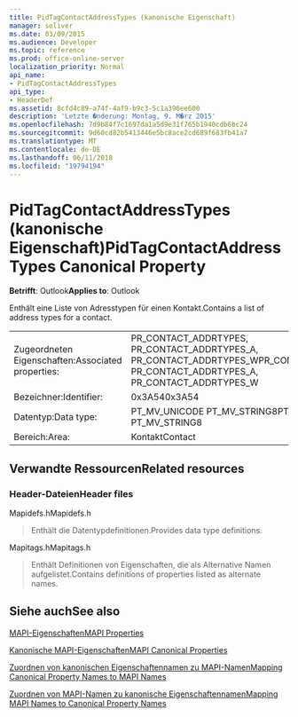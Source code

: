 ```yaml
---
title: PidTagContactAddressTypes (kanonische Eigenschaft)
manager: soliver
ms.date: 03/09/2015
ms.audience: Developer
ms.topic: reference
ms.prod: office-online-server
localization_priority: Normal
api_name:
- PidTagContactAddressTypes
api_type:
- HeaderDef
ms.assetid: 8cfd4c89-a74f-4af9-b9c3-5c1a396ee600
description: 'Letzte �nderung: Montag, 9. M�rz 2015'
ms.openlocfilehash: 7d9b84f7c1697da1a5d9e31f765b1940cdb6bc24
ms.sourcegitcommit: 9d60cd82b5413446e5bc8ace2cd689f683fb41a7
ms.translationtype: MT
ms.contentlocale: de-DE
ms.lasthandoff: 06/11/2018
ms.locfileid: "19794194"
---
```

# <a name="pidtagcontactaddresstypes-canonical-property"></a><span data-ttu-id="2be63-103">PidTagContactAddressTypes (kanonische Eigenschaft)</span><span class="sxs-lookup"><span data-stu-id="2be63-103">PidTagContactAddressTypes Canonical Property</span></span>

  
  
<span data-ttu-id="2be63-104">**Betrifft**: Outlook</span><span class="sxs-lookup"><span data-stu-id="2be63-104">**Applies to**: Outlook</span></span> 
  
<span data-ttu-id="2be63-105">Enthält eine Liste von Adresstypen für einen Kontakt.</span><span class="sxs-lookup"><span data-stu-id="2be63-105">Contains a list of address types for a contact.</span></span>
  
|||
|:-----|:-----|
|<span data-ttu-id="2be63-106">Zugeordneten Eigenschaften:</span><span class="sxs-lookup"><span data-stu-id="2be63-106">Associated properties:</span></span>  <br/> |<span data-ttu-id="2be63-107">PR_CONTACT_ADDRTYPES, PR_CONTACT_ADDRTYPES_A, PR_CONTACT_ADDRTYPES_W</span><span class="sxs-lookup"><span data-stu-id="2be63-107">PR_CONTACT_ADDRTYPES, PR_CONTACT_ADDRTYPES_A, PR_CONTACT_ADDRTYPES_W</span></span>  <br/> |
|<span data-ttu-id="2be63-108">Bezeichner:</span><span class="sxs-lookup"><span data-stu-id="2be63-108">Identifier:</span></span>  <br/> |<span data-ttu-id="2be63-109">0x3A54</span><span class="sxs-lookup"><span data-stu-id="2be63-109">0x3A54</span></span>  <br/> |
|<span data-ttu-id="2be63-110">Datentyp:</span><span class="sxs-lookup"><span data-stu-id="2be63-110">Data type:</span></span>  <br/> |<span data-ttu-id="2be63-111">PT_MV_UNICODE PT_MV_STRING8</span><span class="sxs-lookup"><span data-stu-id="2be63-111">PT_MV_UNICODE, PT_MV_STRING8</span></span>  <br/> |
|<span data-ttu-id="2be63-112">Bereich:</span><span class="sxs-lookup"><span data-stu-id="2be63-112">Area:</span></span>  <br/> |<span data-ttu-id="2be63-113">Kontakt</span><span class="sxs-lookup"><span data-stu-id="2be63-113">Contact</span></span>  <br/> |
   
## <a name="related-resources"></a><span data-ttu-id="2be63-114">Verwandte Ressourcen</span><span class="sxs-lookup"><span data-stu-id="2be63-114">Related resources</span></span>

### <a name="header-files"></a><span data-ttu-id="2be63-115">Header-Dateien</span><span class="sxs-lookup"><span data-stu-id="2be63-115">Header files</span></span>

<span data-ttu-id="2be63-116">Mapidefs.h</span><span class="sxs-lookup"><span data-stu-id="2be63-116">Mapidefs.h</span></span>
  
> <span data-ttu-id="2be63-117">Enthält die Datentypdefinitionen.</span><span class="sxs-lookup"><span data-stu-id="2be63-117">Provides data type definitions.</span></span>
    
<span data-ttu-id="2be63-118">Mapitags.h</span><span class="sxs-lookup"><span data-stu-id="2be63-118">Mapitags.h</span></span>
  
> <span data-ttu-id="2be63-119">Enthält Definitionen von Eigenschaften, die als Alternative Namen aufgelistet.</span><span class="sxs-lookup"><span data-stu-id="2be63-119">Contains definitions of properties listed as alternate names.</span></span>
    
## <a name="see-also"></a><span data-ttu-id="2be63-120">Siehe auch</span><span class="sxs-lookup"><span data-stu-id="2be63-120">See also</span></span>



[<span data-ttu-id="2be63-121">MAPI-Eigenschaften</span><span class="sxs-lookup"><span data-stu-id="2be63-121">MAPI Properties</span></span>](mapi-properties.md)
  
[<span data-ttu-id="2be63-122">Kanonische MAPI-Eigenschaften</span><span class="sxs-lookup"><span data-stu-id="2be63-122">MAPI Canonical Properties</span></span>](mapi-canonical-properties.md)
  
[<span data-ttu-id="2be63-123">Zuordnen von kanonischen Eigenschaftennamen zu MAPI-Namen</span><span class="sxs-lookup"><span data-stu-id="2be63-123">Mapping Canonical Property Names to MAPI Names</span></span>](mapping-canonical-property-names-to-mapi-names.md)
  
[<span data-ttu-id="2be63-124">Zuordnen von MAPI-Namen zu kanonische Eigenschaftennamen</span><span class="sxs-lookup"><span data-stu-id="2be63-124">Mapping MAPI Names to Canonical Property Names</span></span>](mapping-mapi-names-to-canonical-property-names.md)


